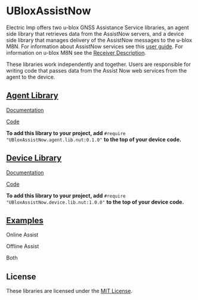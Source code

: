# UBloxAssistNow #

Electric Imp offers two u-blox GNSS Assistance Service libraries, an agent side library that retrieves data from the AssistNow servers, and a device side library that manages delivery of the AssistNow messages to the u-blox M8N. For information about AssistNow services see this [user guide](https://www.u-blox.com/sites/default/files/products/documents/MultiGNSS-Assistance_UserGuide_%28UBX-13004360%29.pdf). For information on u-blox M8N see the [Receiver Description](https://www.u-blox.com/sites/default/files/products/documents/u-blox8-M8_ReceiverDescrProtSpec_%28UBX-13003221%29_Public.pdf).

These libraries work independently and together. Users are responsible for writing code that passes data from the Assist Now web services from the agent to the device.

## [Agent Library](./AgentLibrary) ##

[Documentation](./AgentLibrary/README.md)

[Code](./AgentLibrary/UBloxAssistNow.agent.lib.nut)

**To add this library to your project, add** `#require "UBloxAssistNow.agent.lib.nut:0.1.0"` **to the top of your device code.**

## [Device Library](./DeviceLibrary) ##

[Documentation](./DeviceLibrary/README.md)

[Code](./AgentLibrary/UBloxAssistNow.device.lib.nut)

**To add this library to your project, add** `#require "UBloxAssistNow.device.lib.nut:1.0.0"` **to the top of your device code.**

## [Examples](./Examples) ##

Online Assist

Offline Assist

Both

## License ##

These libraries are licensed under the [MIT License](./LICENSE).